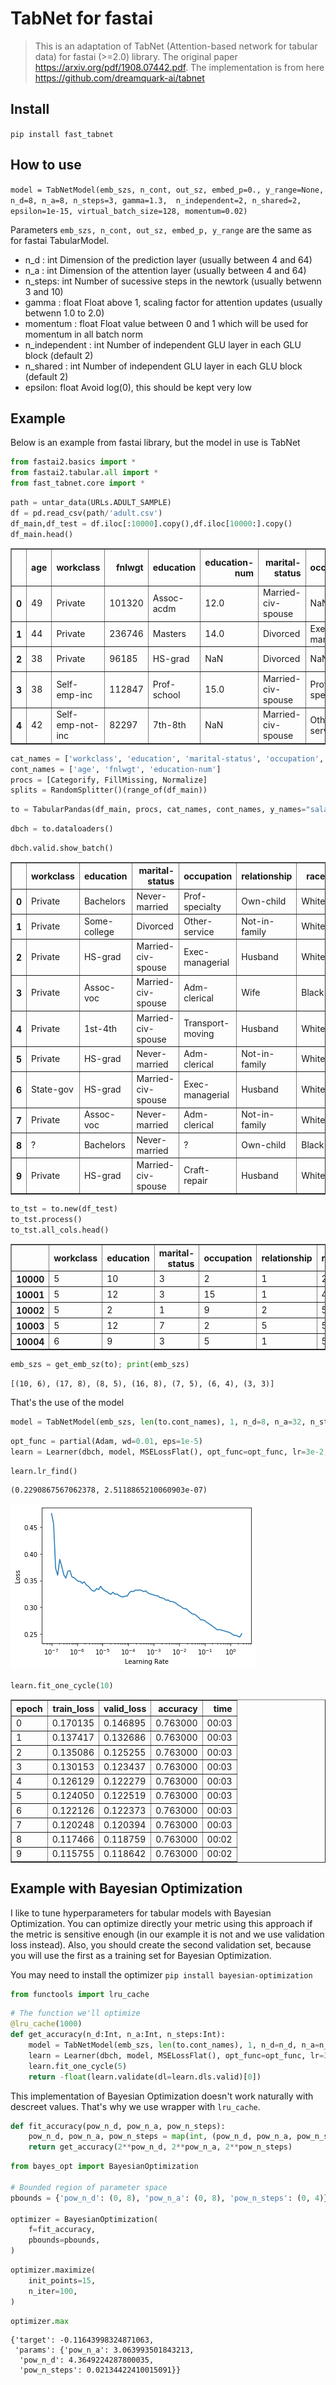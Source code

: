 # TabNet for fastai
> This is an adaptation of TabNet (Attention-based network for tabular data) for fastai (>=2.0) library. The original paper https://arxiv.org/pdf/1908.07442.pdf. The implementation is from here https://github.com/dreamquark-ai/tabnet


## Install

`pip install fast_tabnet`

## How to use

`model = TabNetModel(emb_szs, n_cont, out_sz, embed_p=0., y_range=None, 
                     n_d=8, n_a=8,
                     n_steps=3, gamma=1.3, 
                     n_independent=2, n_shared=2, epsilon=1e-15,
                     virtual_batch_size=128, momentum=0.02)`

Parameters `emb_szs, n_cont, out_sz, embed_p, y_range` are the same as for fastai TabularModel.

- n_d : int
    Dimension of the prediction  layer (usually between 4 and 64)
- n_a : int
    Dimension of the attention  layer (usually between 4 and 64)
- n_steps: int
    Number of sucessive steps in the newtork (usually betwenn 3 and 10)
- gamma : float
    Float above 1, scaling factor for attention updates (usually betwenn 1.0 to 2.0)
- momentum : float
    Float value between 0 and 1 which will be used for momentum in all batch norm
- n_independent : int
    Number of independent GLU layer in each GLU block (default 2)
- n_shared : int
    Number of independent GLU layer in each GLU block (default 2)
- epsilon: float
    Avoid log(0), this should be kept very low


## Example

Below is an example from fastai library, but the model in use is TabNet

```python
from fastai2.basics import *
from fastai2.tabular.all import *
from fast_tabnet.core import *
```

```python
path = untar_data(URLs.ADULT_SAMPLE)
df = pd.read_csv(path/'adult.csv')
df_main,df_test = df.iloc[:10000].copy(),df.iloc[10000:].copy()
df_main.head()
```




<div>
<style scoped>
    .dataframe tbody tr th:only-of-type {
        vertical-align: middle;
    }

    .dataframe tbody tr th {
        vertical-align: top;
    }

    .dataframe thead th {
        text-align: right;
    }
</style>
<table border="1" class="dataframe">
  <thead>
    <tr style="text-align: right;">
      <th></th>
      <th>age</th>
      <th>workclass</th>
      <th>fnlwgt</th>
      <th>education</th>
      <th>education-num</th>
      <th>marital-status</th>
      <th>occupation</th>
      <th>relationship</th>
      <th>race</th>
      <th>sex</th>
      <th>capital-gain</th>
      <th>capital-loss</th>
      <th>hours-per-week</th>
      <th>native-country</th>
      <th>salary</th>
    </tr>
  </thead>
  <tbody>
    <tr>
      <th>0</th>
      <td>49</td>
      <td>Private</td>
      <td>101320</td>
      <td>Assoc-acdm</td>
      <td>12.0</td>
      <td>Married-civ-spouse</td>
      <td>NaN</td>
      <td>Wife</td>
      <td>White</td>
      <td>Female</td>
      <td>0</td>
      <td>1902</td>
      <td>40</td>
      <td>United-States</td>
      <td>&gt;=50k</td>
    </tr>
    <tr>
      <th>1</th>
      <td>44</td>
      <td>Private</td>
      <td>236746</td>
      <td>Masters</td>
      <td>14.0</td>
      <td>Divorced</td>
      <td>Exec-managerial</td>
      <td>Not-in-family</td>
      <td>White</td>
      <td>Male</td>
      <td>10520</td>
      <td>0</td>
      <td>45</td>
      <td>United-States</td>
      <td>&gt;=50k</td>
    </tr>
    <tr>
      <th>2</th>
      <td>38</td>
      <td>Private</td>
      <td>96185</td>
      <td>HS-grad</td>
      <td>NaN</td>
      <td>Divorced</td>
      <td>NaN</td>
      <td>Unmarried</td>
      <td>Black</td>
      <td>Female</td>
      <td>0</td>
      <td>0</td>
      <td>32</td>
      <td>United-States</td>
      <td>&lt;50k</td>
    </tr>
    <tr>
      <th>3</th>
      <td>38</td>
      <td>Self-emp-inc</td>
      <td>112847</td>
      <td>Prof-school</td>
      <td>15.0</td>
      <td>Married-civ-spouse</td>
      <td>Prof-specialty</td>
      <td>Husband</td>
      <td>Asian-Pac-Islander</td>
      <td>Male</td>
      <td>0</td>
      <td>0</td>
      <td>40</td>
      <td>United-States</td>
      <td>&gt;=50k</td>
    </tr>
    <tr>
      <th>4</th>
      <td>42</td>
      <td>Self-emp-not-inc</td>
      <td>82297</td>
      <td>7th-8th</td>
      <td>NaN</td>
      <td>Married-civ-spouse</td>
      <td>Other-service</td>
      <td>Wife</td>
      <td>Black</td>
      <td>Female</td>
      <td>0</td>
      <td>0</td>
      <td>50</td>
      <td>United-States</td>
      <td>&lt;50k</td>
    </tr>
  </tbody>
</table>
</div>



```python
cat_names = ['workclass', 'education', 'marital-status', 'occupation', 'relationship', 'race']
cont_names = ['age', 'fnlwgt', 'education-num']
procs = [Categorify, FillMissing, Normalize]
splits = RandomSplitter()(range_of(df_main))
```

```python
to = TabularPandas(df_main, procs, cat_names, cont_names, y_names="salary", splits=splits)
```

```python
dbch = to.dataloaders()
```

```python
dbch.valid.show_batch()
```


<table border="1" class="dataframe">
  <thead>
    <tr style="text-align: right;">
      <th></th>
      <th>workclass</th>
      <th>education</th>
      <th>marital-status</th>
      <th>occupation</th>
      <th>relationship</th>
      <th>race</th>
      <th>education-num_na</th>
      <th>age</th>
      <th>fnlwgt</th>
      <th>education-num</th>
      <th>salary</th>
    </tr>
  </thead>
  <tbody>
    <tr>
      <th>0</th>
      <td>Private</td>
      <td>Bachelors</td>
      <td>Never-married</td>
      <td>Prof-specialty</td>
      <td>Own-child</td>
      <td>White</td>
      <td>False</td>
      <td>22.0</td>
      <td>244366.000980</td>
      <td>13.0</td>
      <td>&lt;50k</td>
    </tr>
    <tr>
      <th>1</th>
      <td>Private</td>
      <td>Some-college</td>
      <td>Divorced</td>
      <td>Other-service</td>
      <td>Not-in-family</td>
      <td>White</td>
      <td>False</td>
      <td>49.0</td>
      <td>28791.000012</td>
      <td>10.0</td>
      <td>&lt;50k</td>
    </tr>
    <tr>
      <th>2</th>
      <td>Private</td>
      <td>HS-grad</td>
      <td>Married-civ-spouse</td>
      <td>Exec-managerial</td>
      <td>Husband</td>
      <td>White</td>
      <td>False</td>
      <td>40.0</td>
      <td>445382.003158</td>
      <td>9.0</td>
      <td>&gt;=50k</td>
    </tr>
    <tr>
      <th>3</th>
      <td>Private</td>
      <td>Assoc-voc</td>
      <td>Married-civ-spouse</td>
      <td>Adm-clerical</td>
      <td>Wife</td>
      <td>Black</td>
      <td>False</td>
      <td>37.0</td>
      <td>177284.999380</td>
      <td>11.0</td>
      <td>&gt;=50k</td>
    </tr>
    <tr>
      <th>4</th>
      <td>Private</td>
      <td>1st-4th</td>
      <td>Married-civ-spouse</td>
      <td>Transport-moving</td>
      <td>Husband</td>
      <td>White</td>
      <td>False</td>
      <td>53.0</td>
      <td>162380.999796</td>
      <td>2.0</td>
      <td>&lt;50k</td>
    </tr>
    <tr>
      <th>5</th>
      <td>Private</td>
      <td>HS-grad</td>
      <td>Never-married</td>
      <td>Adm-clerical</td>
      <td>Not-in-family</td>
      <td>White</td>
      <td>False</td>
      <td>26.0</td>
      <td>176520.000300</td>
      <td>9.0</td>
      <td>&lt;50k</td>
    </tr>
    <tr>
      <th>6</th>
      <td>State-gov</td>
      <td>HS-grad</td>
      <td>Married-civ-spouse</td>
      <td>Exec-managerial</td>
      <td>Husband</td>
      <td>White</td>
      <td>False</td>
      <td>23.0</td>
      <td>142546.999468</td>
      <td>9.0</td>
      <td>&lt;50k</td>
    </tr>
    <tr>
      <th>7</th>
      <td>Private</td>
      <td>Assoc-voc</td>
      <td>Never-married</td>
      <td>Adm-clerical</td>
      <td>Not-in-family</td>
      <td>White</td>
      <td>False</td>
      <td>30.0</td>
      <td>141117.999250</td>
      <td>11.0</td>
      <td>&lt;50k</td>
    </tr>
    <tr>
      <th>8</th>
      <td>?</td>
      <td>Bachelors</td>
      <td>Never-married</td>
      <td>?</td>
      <td>Own-child</td>
      <td>Black</td>
      <td>False</td>
      <td>28.0</td>
      <td>55949.999304</td>
      <td>13.0</td>
      <td>&lt;50k</td>
    </tr>
    <tr>
      <th>9</th>
      <td>Private</td>
      <td>HS-grad</td>
      <td>Married-civ-spouse</td>
      <td>Craft-repair</td>
      <td>Husband</td>
      <td>White</td>
      <td>False</td>
      <td>65.0</td>
      <td>192132.999984</td>
      <td>9.0</td>
      <td>&lt;50k</td>
    </tr>
  </tbody>
</table>


```python
to_tst = to.new(df_test)
to_tst.process()
to_tst.all_cols.head()
```




<div>
<style scoped>
    .dataframe tbody tr th:only-of-type {
        vertical-align: middle;
    }

    .dataframe tbody tr th {
        vertical-align: top;
    }

    .dataframe thead th {
        text-align: right;
    }
</style>
<table border="1" class="dataframe">
  <thead>
    <tr style="text-align: right;">
      <th></th>
      <th>workclass</th>
      <th>education</th>
      <th>marital-status</th>
      <th>occupation</th>
      <th>relationship</th>
      <th>race</th>
      <th>education-num_na</th>
      <th>age</th>
      <th>fnlwgt</th>
      <th>education-num</th>
      <th>salary</th>
    </tr>
  </thead>
  <tbody>
    <tr>
      <th>10000</th>
      <td>5</td>
      <td>10</td>
      <td>3</td>
      <td>2</td>
      <td>1</td>
      <td>2</td>
      <td>1</td>
      <td>0.469354</td>
      <td>1.334846</td>
      <td>1.159394</td>
      <td>0</td>
    </tr>
    <tr>
      <th>10001</th>
      <td>5</td>
      <td>12</td>
      <td>3</td>
      <td>15</td>
      <td>1</td>
      <td>4</td>
      <td>1</td>
      <td>-0.927560</td>
      <td>1.248194</td>
      <td>-0.426780</td>
      <td>0</td>
    </tr>
    <tr>
      <th>10002</th>
      <td>5</td>
      <td>2</td>
      <td>1</td>
      <td>9</td>
      <td>2</td>
      <td>5</td>
      <td>1</td>
      <td>1.057528</td>
      <td>0.150221</td>
      <td>-1.219867</td>
      <td>0</td>
    </tr>
    <tr>
      <th>10003</th>
      <td>5</td>
      <td>12</td>
      <td>7</td>
      <td>2</td>
      <td>5</td>
      <td>5</td>
      <td>1</td>
      <td>0.542875</td>
      <td>-0.281036</td>
      <td>-0.426780</td>
      <td>0</td>
    </tr>
    <tr>
      <th>10004</th>
      <td>6</td>
      <td>9</td>
      <td>3</td>
      <td>5</td>
      <td>1</td>
      <td>5</td>
      <td>1</td>
      <td>0.763441</td>
      <td>1.436943</td>
      <td>0.366307</td>
      <td>1</td>
    </tr>
  </tbody>
</table>
</div>



```python
emb_szs = get_emb_sz(to); print(emb_szs)
```

    [(10, 6), (17, 8), (8, 5), (16, 8), (7, 5), (6, 4), (3, 3)]


That's the use of the model

```python
model = TabNetModel(emb_szs, len(to.cont_names), 1, n_d=8, n_a=32, n_steps=1); 
```

```python
opt_func = partial(Adam, wd=0.01, eps=1e-5)
learn = Learner(dbch, model, MSELossFlat(), opt_func=opt_func, lr=3e-2, metrics=[accuracy])
```

```python
learn.lr_find()
```








    (0.2290867567062378, 2.5118865210060903e-07)




![png](docs/images/output_19_2.png)


```python
learn.fit_one_cycle(10)
```


<table border="1" class="dataframe">
  <thead>
    <tr style="text-align: left;">
      <th>epoch</th>
      <th>train_loss</th>
      <th>valid_loss</th>
      <th>accuracy</th>
      <th>time</th>
    </tr>
  </thead>
  <tbody>
    <tr>
      <td>0</td>
      <td>0.170135</td>
      <td>0.146895</td>
      <td>0.763000</td>
      <td>00:03</td>
    </tr>
    <tr>
      <td>1</td>
      <td>0.137417</td>
      <td>0.132686</td>
      <td>0.763000</td>
      <td>00:03</td>
    </tr>
    <tr>
      <td>2</td>
      <td>0.135086</td>
      <td>0.125255</td>
      <td>0.763000</td>
      <td>00:03</td>
    </tr>
    <tr>
      <td>3</td>
      <td>0.130153</td>
      <td>0.123437</td>
      <td>0.763000</td>
      <td>00:03</td>
    </tr>
    <tr>
      <td>4</td>
      <td>0.126129</td>
      <td>0.122279</td>
      <td>0.763000</td>
      <td>00:03</td>
    </tr>
    <tr>
      <td>5</td>
      <td>0.124050</td>
      <td>0.122519</td>
      <td>0.763000</td>
      <td>00:03</td>
    </tr>
    <tr>
      <td>6</td>
      <td>0.122126</td>
      <td>0.122373</td>
      <td>0.763000</td>
      <td>00:03</td>
    </tr>
    <tr>
      <td>7</td>
      <td>0.120248</td>
      <td>0.120394</td>
      <td>0.763000</td>
      <td>00:03</td>
    </tr>
    <tr>
      <td>8</td>
      <td>0.117466</td>
      <td>0.118759</td>
      <td>0.763000</td>
      <td>00:02</td>
    </tr>
    <tr>
      <td>9</td>
      <td>0.115755</td>
      <td>0.118642</td>
      <td>0.763000</td>
      <td>00:02</td>
    </tr>
  </tbody>
</table>


## Example with Bayesian Optimization

I like to tune hyperparameters for tabular models with Bayesian Optimization. You can optimize directly your metric using this approach if the metric is sensitive enough (in our example it is not and we use validation loss instead). Also, you should create the second validation set, because you will use the first as a training set for Bayesian Optimization. 


You may need to install the optimizer `pip install bayesian-optimization`

```python
from functools import lru_cache
```

```python
# The function we'll optimize
@lru_cache(1000)
def get_accuracy(n_d:Int, n_a:Int, n_steps:Int):
    model = TabNetModel(emb_szs, len(to.cont_names), 1, n_d=n_d, n_a=n_a, n_steps=n_steps);
    learn = Learner(dbch, model, MSELossFlat(), opt_func=opt_func, lr=3e-2, metrics=[accuracy])
    learn.fit_one_cycle(5)
    return -float(learn.validate(dl=learn.dls.valid)[0])
```

This implementation of Bayesian Optimization doesn't work naturally with descreet values. That's why we use wrapper with `lru_cache`.

```python
def fit_accuracy(pow_n_d, pow_n_a, pow_n_steps):
    pow_n_d, pow_n_a, pow_n_steps = map(int, (pow_n_d, pow_n_a, pow_n_steps))
    return get_accuracy(2**pow_n_d, 2**pow_n_a, 2**pow_n_steps)
```

```python
from bayes_opt import BayesianOptimization

# Bounded region of parameter space
pbounds = {'pow_n_d': (0, 8), 'pow_n_a': (0, 8), 'pow_n_steps': (0, 4)}

optimizer = BayesianOptimization(
    f=fit_accuracy,
    pbounds=pbounds,
)
```

```python
optimizer.maximize(
    init_points=15,
    n_iter=100,
)
```

```python
optimizer.max
```




    {'target': -0.11643998324871063,
     'params': {'pow_n_a': 3.063993501843213,
      'pow_n_d': 4.3649224287800035,
      'pow_n_steps': 0.02134422410015091}}


